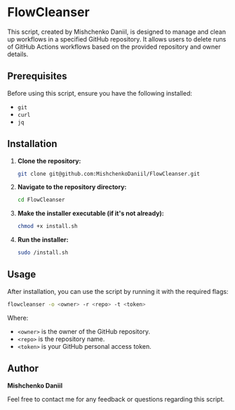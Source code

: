 # FlowCleanser

This script, created by Mishchenko Daniil, is designed to manage and clean up workflows in a specified GitHub repository. It allows users to delete runs of GitHub Actions workflows based on the provided repository and owner details.

## Prerequisites

Before using this script, ensure you have the following installed:
- `git`
- `curl`
- `jq`

## Installation

1. **Clone the repository:**

   ```bash
   git clone git@github.com:MishchenkoDaniil/FlowCleanser.git
   ```

2. **Navigate to the repository directory:**

   ```bash
   cd FlowCleanser
   ```

3. **Make the installer executable (if it's not already):**

   ```bash
   chmod +x install.sh
   ```

4. **Run the installer:**

   ```bash
   sudo /install.sh
   ```

## Usage

After installation, you can use the script by running it with the required flags:

```bash
flowcleanser -o <owner> -r <repo> -t <token>
```

Where:
- `<owner>` is the owner of the GitHub repository.
- `<repo>` is the repository name.
- `<token>` is your GitHub personal access token.

## Author

**Mishchenko Daniil**

Feel free to contact me for any feedback or questions regarding this script.
```
